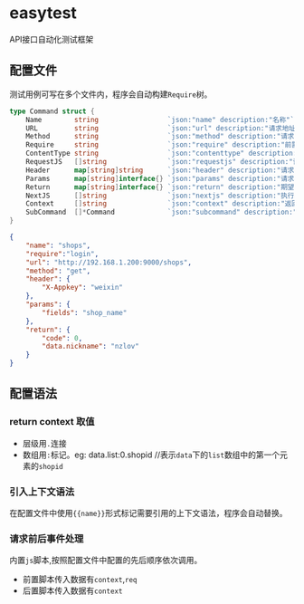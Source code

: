 # easytest
API接口自动化测试框架
## 配置文件
测试用例可写在多个文件内，程序会自动构建`Require`树。
```go
type Command struct {
	Name        string                 `json:"name" description:"名称"`
	URL         string                 `json:"url" description:"请求地址"`
	Method      string                 `json:"method" description:"请求方式"`
	Require     string                 `json:"require" description:"前置需求"`
	ContentType string                 `json:"contenttype" description:"ContentType"`
	RequestJS   []string               `json:"requestjs" description:"请求前调用的js文件"`
	Header      map[string]string      `json:"header" description:"请求头"`
	Params      map[string]interface{} `json:"params" description:"请求参数"`
	Return      map[string]interface{} `json:"return" description:"期望返回"`
	NextJS      []string               `json:"nextjs" description:"执行后续命令前调用的js文件"`
	Context     []string               `json:"context" description:"返回值保存到上下文"`
	SubCommand  []*Command             `json:"subcommand" description:"子命令"`
}
```
```json
{
    "name": "shops",
    "require":"login",
    "url": "http://192.168.1.200:9000/shops",
    "method": "get",
    "header": {
        "X-Appkey": "weixin"
    },
    "params": {
        "fields": "shop_name"
    },
    "return": {
        "code": 0,
        "data.nickname": "nzlov"
    }
}
```
## 配置语法
### return context 取值
* 层级用`.`连接
* 数组用`:`标记。eg: data.list:0.shopid //表示`data`下的`list`数组中的第一个元素的`shopid`
### 引入上下文语法
在配置文件中使用`{{name}}`形式标记需要引用的上下文语法，程序会自动替换。
### 请求前后事件处理
内置`js`脚本,按照配置文件中配置的先后顺序依次调用。
* 前置脚本传入数据有`context`,`req`
* 后置脚本传入数据有`context`
